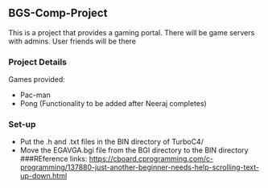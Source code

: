  ## BGS-Comp-Project
 This is a project that provides a gaming portal. There will be game servers with admins. User friends will be there
 ### Project Details
 Games provided:
 - Pac-man
 - Pong (Functionality to be added after Neeraj completes)
 ### Set-up
 - Put the .h and .txt files in the BIN directory of TurboC4/
 - Move the EGAVGA.bgi file from the BGI directory to the BIN directory
 ###REference links:
 https://cboard.cprogramming.com/c-programming/137880-just-another-beginner-needs-help-scrolling-text-up-down.html
 
